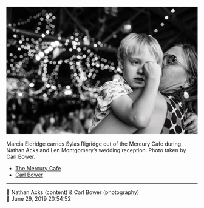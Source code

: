 ![Marcia Eldridge carries Sylas Rigridge out of the Mercury Cafe](assets/e8b10f65e777a7812e2991b9ed955ac7.webp)

Marcia Eldridge carries Sylas Rigridge out of the Mercury Cafe during Nathan Acks and Len Montgomery’s wedding reception. Photo taken by Carl Bower.

* [The Mercury Cafe](http://mercurycafe.com)
* [Carl Bower](https://carlbowerphotos.com)

- - - -

<span aria-hidden="true">👥</span> Nathan Acks (content) & Carl Bower (photography)  
<span aria-hidden="true">📅</span> June 29, 2019 20:54:52
